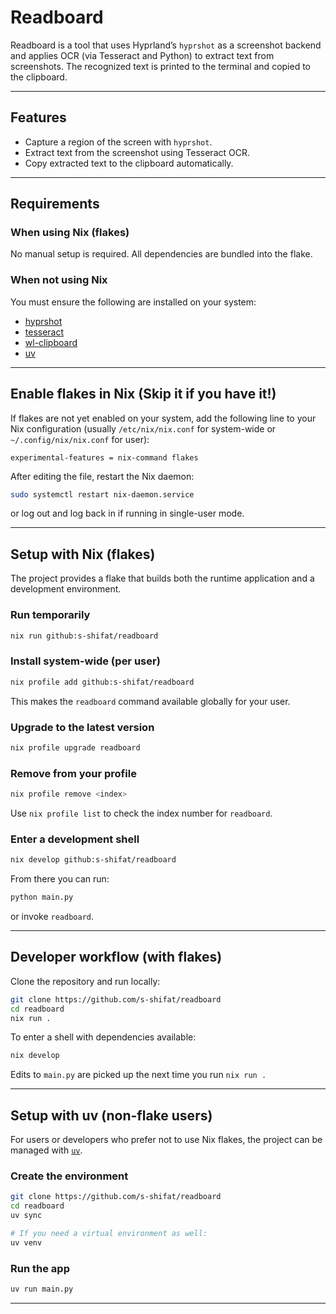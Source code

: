# Readboard

Readboard is a tool that uses Hyprland’s `hyprshot` as a screenshot backend and applies OCR (via Tesseract and Python) to extract text from screenshots. The recognized text is printed to the terminal and copied to the clipboard.

---

## Features

* Capture a region of the screen with `hyprshot`.
* Extract text from the screenshot using Tesseract OCR.
* Copy extracted text to the clipboard automatically.

---

## Requirements

### When using Nix (flakes)

No manual setup is required. All dependencies are bundled into the flake.
### When not using Nix

You must ensure the following are installed on your system:

* [hyprshot](https://github.com/Gustash/Hyprshot.git)
* [tesseract](https://tesseract-ocr.github.io/tessdoc/Installation.html)
* [wl-clipboard](https://github.com/bugaevc/wl-clipboard.git)
* [uv](https://docs.astral.sh/uv/#installation)

---

## Enable flakes in Nix (Skip it if you have it!)

If flakes are not yet enabled on your system, add the following line to your Nix configuration (usually `/etc/nix/nix.conf` for system-wide or `~/.config/nix/nix.conf` for user):

```
experimental-features = nix-command flakes
```

After editing the file, restart the Nix daemon:

```bash
sudo systemctl restart nix-daemon.service
```

or log out and log back in if running in single-user mode.

---

## Setup with Nix (flakes)

The project provides a flake that builds both the runtime application and a development environment.

### Run temporarily

```bash
nix run github:s-shifat/readboard
```

### Install system-wide (per user)

```bash
nix profile add github:s-shifat/readboard
```

This makes the `readboard` command available globally for your user.

### Upgrade to the latest version

```bash
nix profile upgrade readboard
```

### Remove from your profile

```bash
nix profile remove <index>
```

Use `nix profile list` to check the index number for `readboard`.

### Enter a development shell

```bash
nix develop github:s-shifat/readboard
```

From there you can run:

```bash
python main.py
```

or invoke `readboard`.

---

## Developer workflow (with flakes)

Clone the repository and run locally:

```bash
git clone https://github.com/s-shifat/readboard
cd readboard
nix run .
```

To enter a shell with dependencies available:

```bash
nix develop
```

Edits to `main.py` are picked up the next time you run `nix run .`

---

## Setup with uv (non-flake users)

For users or developers who prefer not to use Nix flakes, the project can be managed with [`uv`](https://github.com/astral-sh/uv).

### Create the environment

```bash
git clone https://github.com/s-shifat/readboard
cd readboard
uv sync

# If you need a virtual environment as well:
uv venv
```

### Run the app

```bash
uv run main.py
```

---

